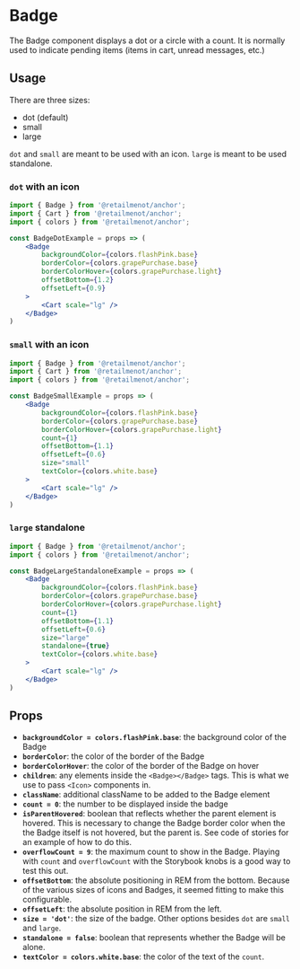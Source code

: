# Badge

The Badge component displays a dot or a circle with a count. It is normally used to indicate pending items (items in cart, unread messages, etc.)

## Usage

There are three sizes:
* dot (default)
* small
* large

`dot` and `small` are meant to be used with an icon. `large` is meant to be used standalone.

### `dot` with an icon
```jsx
import { Badge } from '@retailmenot/anchor';
import { Cart } from '@retailmenot/anchor';
import { colors } from '@retailmenot/anchor';

const BadgeDotExample = props => (
    <Badge
        backgroundColor={colors.flashPink.base}
        borderColor={colors.grapePurchase.base}
        borderColorHover={colors.grapePurchase.light}
        offsetBottom={1.2}
        offsetLeft={0.9}
    >
        <Cart scale="lg" />
    </Badge>
)
```

### `small` with an icon
```jsx
import { Badge } from '@retailmenot/anchor';
import { Cart } from '@retailmenot/anchor';
import { colors } from '@retailmenot/anchor';

const BadgeSmallExample = props => (
    <Badge
        backgroundColor={colors.flashPink.base}
        borderColor={colors.grapePurchase.base}
        borderColorHover={colors.grapePurchase.light}
        count={1}
        offsetBottom={1.1}
        offsetLeft={0.6}
        size="small"
        textColor={colors.white.base}
    >
        <Cart scale="lg" />
    </Badge>
)
```

### `large` standalone
```jsx
import { Badge } from '@retailmenot/anchor';
import { colors } from '@retailmenot/anchor';

const BadgeLargeStandaloneExample = props => (
    <Badge
        backgroundColor={colors.flashPink.base}
        borderColor={colors.grapePurchase.base}
        borderColorHover={colors.grapePurchase.light}
        count={1}
        offsetBottom={1.1}
        offsetLeft={0.6}
        size="large"
        standalone={true}
        textColor={colors.white.base}
    >
        <Cart scale="lg" />
    </Badge>
)
```

## Props

* **`backgroundColor = colors.flashPink.base`**: the background color of the Badge
* **`borderColor`**: the color of the border of the Badge
* **`borderColorHover`**: the color of the border of the Badge on hover
* **`children`**: any elements inside the `<Badge></Badge>` tags. This is what we use to pass `<Icon>` components in.
* **`className`**: additional className to be added to the Badge element
* **`count = 0`**: the number to be displayed inside the badge
* **`isParentHovered`**: boolean that reflects whether the parent element is hovered. This is necessary to change the Badge border color when the the Badge itself is not hovered, but the parent is. See code of stories for an example of how to do this.
* **`overflowCount = 9`**: the maximum count to show in the Badge. Playing with `count` and `overflowCount` with the Storybook knobs is a good way to test this out.
* **`offsetBottom`**: the absolute positioning in REM from the bottom. Because of the various sizes of icons and Badges, it seemed fitting to make this configurable.
* **`offsetLeft`**: the absolute position in REM from the left.
* **`size = 'dot'`**: the size of the badge. Other options besides `dot` are `small` and `large`.
* **`standalone = false`**: boolean that represents whether the Badge will be alone.
* **`textColor = colors.white.base`**: the color of the text of the `count`.